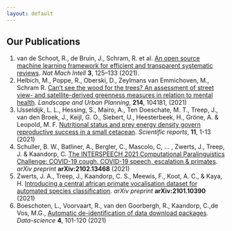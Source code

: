 ```yaml
---
layout: default
---
```


## Our Publications

1. van de Schoot, R., de Bruin, J., Schram, R. et al. [An open source machine learning framework for efficient and transparent systematic reviews](https://doi.org/10.1038/s42256-020-00287-7). *Nat Mach Intell* **3**, 125–133 (2021).
2. Helbich, M., Poppe, R., Oberski, D., Zeylmans van Emmichoven, M., Schram R. [Can’t see the wood for the trees? An assessment of street view- and satellite-derived greenness measures in relation to mental health](https://doi.org/10.1016/j.landurbplan.2021.104181). *Landscape and Urban Planning*, **214**, 104181, (2021)
3. IJsseldijk, L. L., Hessing, S., Mairo, A., Ten Doeschate, M. T., Treep, J., van den Broek, J., Keijl, G. O., Siebert, U., Heesterbeek, H., Gröne, A. & Leopold, M. F. [Nutritional status and prey energy density govern reproductive success in a small cetacean](https://doi.org/10.1038/s41598-021-98629-x). _Scientific reports_, **11**, 1-13 (2021)
4. Schuller, B. W., Batliner, A., Bergler, C., Mascolo, C, ... , Zwerts, J., Treep, J. & Kaandorp, C. [The INTERSPEECH 2021 Computational Paralinguistics Challenge: COVID-19 cough, COVID-19 speech, escalation & primates](https://arxiv.org/abs/2102.13468). _arXiv preprint_ **arXiv:2102.13468** (2021)
5. Zwerts, J. A., Treep, J., Kaandorp, C. S., Meewis, F., Koot, A. C., & Kaya, H. [Introducing a central african primate vocalisation dataset for automated species classification](https://arxiv.org/abs/2101.10390). _arXiv preprint_ **arXiv:2101.10390** (2021)
6. Boeschoten, L., Voorvaart, R., van den Goorbergh, R., Kaandorp, C.,de Vos, M.G., [Automatic de-identification of data download packages](https://doi.org/10.3233/DS-210035). _Data-science_ **4**, 101-120 (2021)

